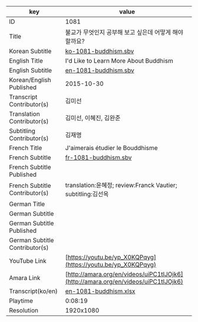 |  key  |  value  |
|-------|---------|
| ID            | 1081 |
| Title         | 불교가 무엇인지 공부해 보고 싶은데 어떻게 해야 할까요? |
| Korean Subtitle | [ko-1081-buddhism.sbv](https://github.com/jungtosociety/dharma-qna/raw/master/sub/1081/ko-1081-buddhism.sbv) |
| English Title | I'd Like to Learn More About Buddhism |
| English Subtitle | [en-1081-buddhism.sbv](https://github.com/jungtosociety/dharma-qna/raw/master/sub/1081/en-1081-buddhism.sbv) |
| Korean/English Published     | 2015-10-30 |
| Transcript Contributor(s)   | 김미선 |
| Translation Contributor(s)   | 김미선, 이혜진, 김완준 |
| Subtitling Contributor(s)   | 김재명 |
| French Title | J'aimerais étudier le Bouddhisme |
| French Subtitle | [fr-1081-buddhism.sbv](https://github.com/jungtosociety/dharma-qna/raw/master/sub/1081/fr-1081-buddhism.sbv) |
| French Subtitle Published |  |
| French Subtitle Contributor(s) | translation:윤혜정; review:Franck Vautier; subtitling:김선옥 |
| German Title |  |
| German Subtitle |  |
| German Subtitle Published |  |
| German Subtitle Contributor(s) |  |
| YouTube Link  | [https://youtu.be/yp_X0KQPqyg](https://youtu.be/yp_X0KQPqyg) |
| Amara Link    | [http://amara.org/en/videos/uiPC1tlJOjk6](http://amara.org/en/videos/uiPC1tlJOjk6) |
| Transcript(ko/en) | [en-1081-buddhism.xlsx](https://github.com/jungtosociety/dharma-qna/raw/master/sub/1081/en-1081-buddhism.xlsx) |
| Playtime | 0:08:19 |
| Resolution | 1920x1080|
